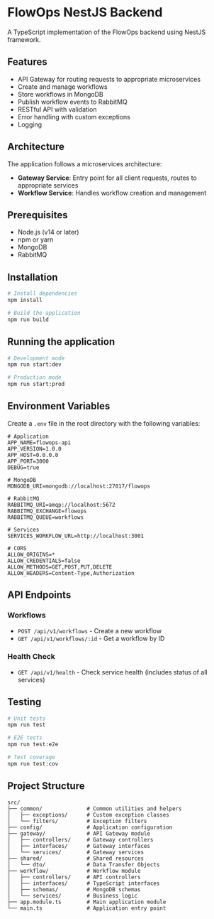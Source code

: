 # FlowOps NestJS Backend

A TypeScript implementation of the FlowOps backend using NestJS framework.

## Features

- API Gateway for routing requests to appropriate microservices
- Create and manage workflows
- Store workflows in MongoDB
- Publish workflow events to RabbitMQ
- RESTful API with validation
- Error handling with custom exceptions
- Logging

## Architecture

The application follows a microservices architecture:

- **Gateway Service**: Entry point for all client requests, routes to appropriate services
- **Workflow Service**: Handles workflow creation and management

## Prerequisites

- Node.js (v14 or later)
- npm or yarn
- MongoDB
- RabbitMQ

## Installation

```bash
# Install dependencies
npm install

# Build the application
npm run build
```

## Running the application

```bash
# Development mode
npm run start:dev

# Production mode
npm run start:prod
```

## Environment Variables

Create a `.env` file in the root directory with the following variables:

```
# Application
APP_NAME=flowops-api
APP_VERSION=1.0.0
APP_HOST=0.0.0.0
APP_PORT=3000
DEBUG=true

# MongoDB
MONGODB_URI=mongodb://localhost:27017/flowops

# RabbitMQ
RABBITMQ_URI=amqp://localhost:5672
RABBITMQ_EXCHANGE=flowops
RABBITMQ_QUEUE=workflows

# Services
SERVICES_WORKFLOW_URL=http://localhost:3001

# CORS
ALLOW_ORIGINS=*
ALLOW_CREDENTIALS=false
ALLOW_METHODS=GET,POST,PUT,DELETE
ALLOW_HEADERS=Content-Type,Authorization
```

## API Endpoints

### Workflows

- `POST /api/v1/workflows` - Create a new workflow
- `GET /api/v1/workflows/:id` - Get a workflow by ID

### Health Check

- `GET /api/v1/health` - Check service health (includes status of all services)

## Testing

```bash
# Unit tests
npm run test

# E2E tests
npm run test:e2e

# Test coverage
npm run test:cov
```

## Project Structure

```
src/
├── common/              # Common utilities and helpers
│   ├── exceptions/      # Custom exception classes
│   └── filters/         # Exception filters
├── config/              # Application configuration
├── gateway/             # API Gateway module
│   ├── controllers/     # Gateway controllers
│   ├── interfaces/      # Gateway interfaces
│   └── services/        # Gateway services
├── shared/              # Shared resources
│   └── dto/             # Data Transfer Objects
├── workflow/            # Workflow module
│   ├── controllers/     # API controllers
│   ├── interfaces/      # TypeScript interfaces
│   ├── schemas/         # MongoDB schemas
│   └── services/        # Business logic
├── app.module.ts        # Main application module
└── main.ts              # Application entry point
``` 